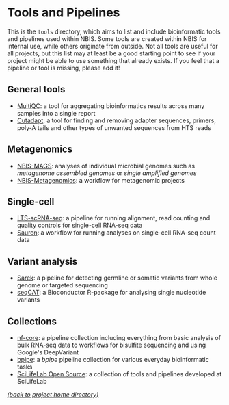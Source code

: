 # Tools and Pipelines

This is the `tools` directory, which aims to list and include bioinformatic
tools and pipelines used within NBIS. Some tools are created within NBIS for
internal use, while others originate from outside. Not all tools are useful for
all projects, but this list may at least be a good starting point to see if
your project might be able to use something that already exists. If you feel
that a pipeline or tool is missing, please add it!

## General tools

 * [MultiQC][multiqc]: a tool for aggregating bioinformatics results across
   many samples into a single report
 * [Cutadapt][cutadapt]: a tool for finding and removing adapter sequences,
   primers, poly-A tails and other types of unwanted sequences from HTS reads

## Metagenomics

 * [NBIS-MAGS][nbis-mags]: analyses of individual microbial genomes such as
   *metagenome assembled genomes* or *single amplified genomes*
 * [NBIS-Metagenomics][nbis-meta]: a workflow for metagenomic projects

## Single-cell

 * [LTS-scRNA-seq][lts-scrnaseq]: a pipeline for running alignment, read
   counting and quality controls for single-cell RNA-seq data
 * [Sauron][lts-sauron]: a workflow for running analyses on single-cell
   RNA-seq count data

## Variant analysis

 * [Sarek][sarek]: a pipeline for detecting germline or somatic variants from
   whole genome or targeted sequencing
 * [seqCAT][seqcat]: a Bioconductor R-package for analysing single nucleotide
   variants

## Collections

 * [nf-core][nfcore]: a pipeline collection including everything from basic
   analysis of bulk RNA-seq data to workflows for bisulfite sequencing and
   using Google's DeepVariant
 * [bpipe][bpipe]: a *bpipe* pipeline collection for various everyday
   bioinformatic tasks
 * [SciLifeLab Open Source][slopen]: a collection of tools and pipelines
   developed at SciLifeLab

[*(back to project home directory)*][sf-home]

[bpipe]: https://github.com/NBISweden/pipelines
[cutadapt]: https://github.com/marcelm/cutadapt/
[lts-sauron]: https://bitbucket.org/scilifelab-lts/sauron/src/seurat3/
[lts-scrnaseq]: https://bitbucket.org/scilifelab-lts/lts-workflows-sm-scrnaseq/src/master/
[multiqc]: https://github.com/ewels/MultiQC
[nbis-mags]: https://bitbucket.org/scilifelab-lts/nbis-mags/src/master/
[nbis-meta]: https://bitbucket.org/scilifelab-lts/nbis-meta/src/master/
[nfcore]: https://nf-co.re/
[sarek]: https://github.com/SciLifeLab/Sarek
[seqcat]: https://bioconductor.org/packages/release/bioc/html/seqCAT.html
[sf-home]: https://github.com/NBISweden/NBIS-support-framework
[sf-rnaseq]: https://github.com/NBISweden/NBIS-support-framework/tree/master/pipelines/RNA-seq
[slopen]: https://opensource.scilifelab.se/
